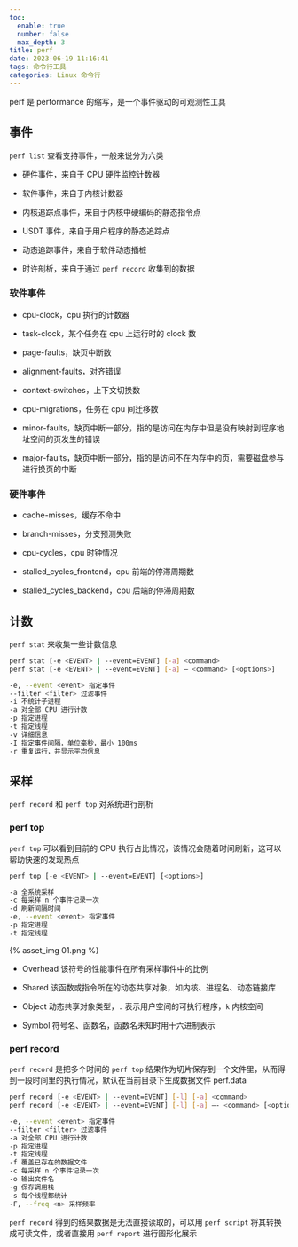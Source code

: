 ```yaml
---
toc:
  enable: true
  number: false
  max_depth: 3
title: perf
date: 2023-06-19 11:16:41
tags: 命令行工具
categories: Linux 命令行
---
```


perf 是 performance 的缩写，是一个事件驱动的可观测性工具

## 事件

`perf list` 查看支持事件，一般来说分为六类

- 硬件事件，来自于 CPU 硬件监控计数器

- 软件事件，来自于内核计数器

- 内核追踪点事件，来自于内核中硬编码的静态指令点

- USDT 事件，来自于用户程序的静态追踪点

- 动态追踪事件，来自于软件动态插桩

- 时许剖析，来自于通过 `perf record` 收集到的数据

### 软件事件

- cpu-clock，cpu 执行的计数器

- task-clock，某个任务在 cpu 上运行时的 clock 数

- page-faults，缺页中断数

- alignment-faults，对齐错误

- context-switches，上下文切换数

- cpu-migrations，任务在 cpu 间迁移数

- minor-faults，缺页中断一部分，指的是访问在内存中但是没有映射到程序地址空间的页发生的错误

- major-faults，缺页中断一部分，指的是访问不在内存中的页，需要磁盘参与进行换页的中断

### 硬件事件

- cache-misses，缓存不命中

- branch-misses，分支预测失败

- cpu-cycles，cpu 时钟情况

- stalled_cycles_frontend，cpu 前端的停滞周期数

- stalled_cycles_backend，cpu 后端的停滞周期数

## 计数

`perf stat` 来收集一些计数信息

```sh
perf stat [-e <EVENT> | --event=EVENT] [-a] <command>
perf stat [-e <EVENT> | --event=EVENT] [-a] — <command> [<options>]

-e, --event <event> 指定事件
--filter <filter> 过滤事件
-i 不统计子进程
-a 对全部 CPU 进行计数
-p 指定进程
-t 指定线程
-v 详细信息
-I 指定事件间隔，单位毫秒，最小 100ms
-r 重复运行，并显示平均信息
```

## 采样

`perf record` 和 `perf top` 对系统进行剖析

### perf top

`perf top` 可以看到目前的 CPU 执行占比情况，该情况会随着时间刷新，这可以帮助快速的发现热点

```sh
perf top [-e <EVENT> | --event=EVENT] [<options>]

-a 全系统采样
-c 每采样 n 个事件记录一次
-d 刷新间隔时间
-e, --event <event> 指定事件
-p 指定进程
-t 指定线程
```

{% asset_img 01.png %}

- Overhead 该符号的性能事件在所有采样事件中的比例

- Shared 该函数或指令所在的动态共享对象，如内核、进程名、动态链接库

- Object 动态共享对象类型，`.` 表示用户空间的可执行程序，`k` 内核空间

- Symbol 符号名、函数名，函数名未知时用十六进制表示

### perf record

`perf record` 是把多个时间的 `perf top` 结果作为切片保存到一个文件里，从而得到一段时间里的执行情况，默认在当前目录下生成数据文件 perf.data

```sh
perf record [-e <EVENT> | --event=EVENT] [-l] [-a] <command>
perf record [-e <EVENT> | --event=EVENT] [-l] [-a] —- <command> [<options>]

-e, --event <event> 指定事件
--filter <filter> 过滤事件
-a 对全部 CPU 进行计数
-p 指定进程
-t 指定线程
-f 覆盖已存在的数据文件
-c 每采样 n 个事件记录一次
-o 输出文件名
-g 保存调用栈
-s 每个线程都统计
-F, --freq <n> 采样频率
```

`perf record` 得到的结果数据是无法直接读取的，可以用 `perf script` 将其转换成可读文件，或者直接用 `perf report` 进行图形化展示